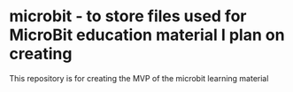 # microbit - to store files used for MicroBit education material I plan on creating
This repository is for creating the MVP of the microbit learning material
